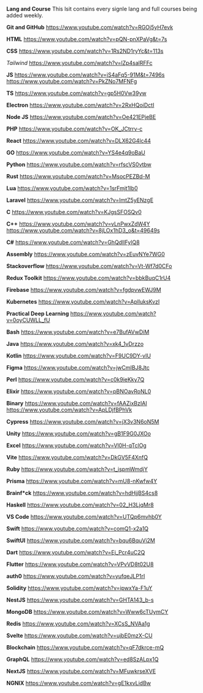 **Lang and Course**
This lsit contains every signle lang and full courses being added weekly.

**Git and GitHub**
https://www.youtube.com/watch?v=RGOj5yH7evk

**HTML**
https://www.youtube.com/watch?v=pQN-pnXPaVg&t=7s

**CSS**
https://www.youtube.com/watch?v=1Rs2ND1ryYc&t=113s

*Tailwind*
https://www.youtube.com/watch?v=lZp4salRFFc

**JS**
https://www.youtube.com/watch?v=jS4aFq5-91M&t=7496s <br>
https://www.youtube.com/watch?v=PkZNo7MFNFg

**TS**
https://www.youtube.com/watch?v=gp5H0Vw39yw

**Electron**
https://www.youtube.com/watch?v=2RxHQoiDctI

**Node JS**
https://www.youtube.com/watch?v=Oe421EPjeBE

**PHP**
https://www.youtube.com/watch?v=OK_JCtrrv-c

**React**
https://www.youtube.com/watch?v=DLX62G4lc44

**GO**
https://www.youtube.com/watch?v=YS4e4q9oBaU

**Python**
https://www.youtube.com/watch?v=rfscVS0vtbw

**Rust**
https://www.youtube.com/watch?v=MsocPEZBd-M

**Lua**
https://www.youtube.com/watch?v=1srFmjt1Ib0

**Laravel**
https://www.youtube.com/watch?v=ImtZ5yENzgE

**C**
https://www.youtube.com/watch?v=KJgsSFOSQv0

**C++**
https://www.youtube.com/watch?v=vLnPwxZdW4Y <br>
https://www.youtube.com/watch?v=8jLOx1hD3_o&t=49649s

**C#**
https://www.youtube.com/watch?v=GhQdlIFylQ8

**Assembly**
https://www.youtube.com/watch?v=zEuvNYe7WG0

**Stackoverflow**
https://www.youtube.com/watch?v=Vt-Wf7d0CFo

**Redux Toolkit**
https://www.youtube.com/watch?v=bbkBuqC1rU4

**Firebase**
https://www.youtube.com/watch?v=fgdpvwEWJ9M

**Kubernetes**
https://www.youtube.com/watch?v=AplluksKvzI

**Practical Deep Learning**
https://www.youtube.com/watch?v=0oyCUWLL_fU

**Bash**
https://www.youtube.com/watch?v=e7BufAVwDiM

**Java**
https://www.youtube.com/watch?v=xk4_1vDrzzo

**Kotlin**
https://www.youtube.com/watch?v=F9UC9DY-vIU

**Figma**
https://www.youtube.com/watch?v=jwCmIBJ8Jtc

**Perl**
https://www.youtube.com/watch?v=c0k9ieKky7Q

**Elixir**
https://www.youtube.com/watch?v=pBNOavRoNL0

**Binary**
https://www.youtube.com/watch?v=fAAZixBzIAI <br>
https://www.youtube.com/watch?v=ApLDjfBPhVk

**Cypress**
https://www.youtube.com/watch?v=jX3v3N6oN5M

**Unity**
https://www.youtube.com/watch?v=gB1F9G0JXOo

**Excel**
https://www.youtube.com/watch?v=Vl0H-qTclOg

**Vite**
https://www.youtube.com/watch?v=DkGV5F4XnfQ

**Ruby**
https://www.youtube.com/watch?v=t_ispmWmdjY

**Prisma**
https://www.youtube.com/watch?v=mU8-nKwfw4Y

**Brainf*ck**
https://www.youtube.com/watch?v=hdHjjBS4cs8

**Haskell**
https://www.youtube.com/watch?v=02_H3LjqMr8

**VS Code**
https://www.youtube.com/watch?v=UTQp6mvhb0Y

**Swift**
https://www.youtube.com/watch?v=comQ1-x2a1Q

**SwiftUI**
https://www.youtube.com/watch?v=bqu6BquVi2M

**Dart**
https://www.youtube.com/watch?v=Ej_Pcr4uC2Q

**Flutter**
https://www.youtube.com/watch?v=VPvVD8t02U8

**auth0**
https://www.youtube.com/watch?v=yufqeJLP1rI

**Solidity**
https://www.youtube.com/watch?v=ipwxYa-F1uY

**NestJS**
https://www.youtube.com/watch?v=GHTA143_b-s

**MongoDB**
https://www.youtube.com/watch?v=Www6cTUymCY

**Redis**
https://www.youtube.com/watch?v=XCsS_NVAa1g

**Svelte**
https://www.youtube.com/watch?v=ujbE0mzX-CU

**Blockchain**
https://www.youtube.com/watch?v=qF7dkrce-mQ

**GraphQL**
https://www.youtube.com/watch?v=ed8SzALpx1Q

**NextJS**
https://www.youtube.com/watch?v=MFuwkrseXVE

**NGNIX**
https://www.youtube.com/watch?v=gE1kxvLidBw
